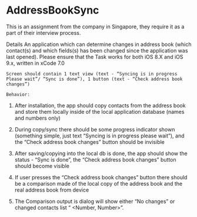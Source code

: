 # AddressBookSync
This is an assignment from the company in Singapore, they require it as a part of their interview process.

Details
	An application which can determine changes in address book (which contact(s) and which fields(s) has been changed since the application was last opened). Please ensure that the Task works for both iOS 8.X and iOS 9.x, written in xCode 7.0
 
	Screen should contain 1 text view (text - “Syncing is in progress Please wait”/ “Sync is done”), 1 button (text - “Check address book changes”)
 
	Behavior:
 
1. After installation, the app should copy contacts from the address book and store them locally inside of the local application database (names and numbers only)
 
2. During copy/sync there should be some progress indicator shown (something simple, just text “Syncing is in progress please wait”),  and the “Check address book changes” button should be invisible 
 
3. After saving/copying into the local db is done, the app should show the status - “Sync is done”,  the “Check address book changes” button should become visible
 
4. If user presses the “Check address book changes” button there should be a comparison made of the local copy of the address book and the real address book from device
 
5. The Comparison output is dialog will show either “No changes” or changed contacts list “<Contact name> <Number, Number>”.